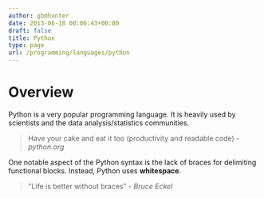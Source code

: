 ```yaml
---
author: gbmhunter
date: 2013-06-18 00:06:43+00:00
draft: false
title: Python
type: page
url: /programming/languages/python
---
```


# Overview

Python is a very popular programming language. It is heavily used by scientists and the data analysis/statistics communities.
 
> Have your cake and eat it too (productivity and readable code) - _python.org_

One notable aspect of the Python syntax is the lack of braces for delimiting functional blocks. Instead, Python uses **whitespace**.

> "Life is better without braces" - _Bruce Eckel_
